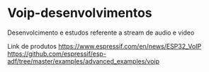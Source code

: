 # Voip-desenvolvimentos
Desenvolcimento e estudos referente a stream de audio e video

Link de produtos https://www.espressif.com/en/news/ESP32_VoIP
https://github.com/espressif/esp-adf/tree/master/examples/advanced_examples/voip
